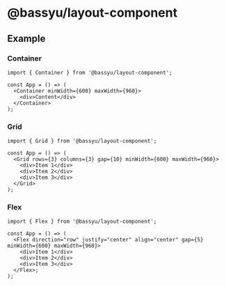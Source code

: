 # @bassyu/layout-component

## Example

### Container

```tsx
import { Container } from '@bassyu/layout-component';

const App = () => (
  <Container minWidth={600} maxWidth={960}>
    <div>Content</div>
  </Container>
);
```

### Grid

```tsx
import { Grid } from '@bassyu/layout-component';

const App = () => (
  <Grid rows={3} columns={3} gap={10} minWidth={600} maxWidth={960}>
    <div>Item 1</div>
    <div>Item 2</div>
    <div>Item 3</div>
  </Grid>
);
```

### Flex

```tsx
import { Flex } from '@bassyu/layout-component';

const App = () => (
  <Flex direction="row" justify="center" align="center" gap={5} minWidth={600} maxWidth={960}>
    <div>Item 1</div>
    <div>Item 2</div>
    <div>Item 3</div>
  </Flex>;
);
```
